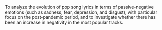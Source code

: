 To analyze the evolution of pop song lyrics in terms of passive-negative emotions (such as sadness, fear, depression, and disgust), with particular focus on the post-pandemic period, and to investigate whether there has been an increase in negativity in the most popular tracks.
